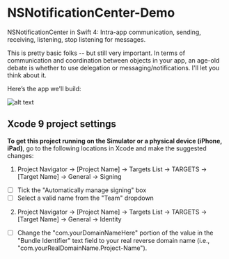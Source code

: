 # NSNotificationCenter-Demo
NSNotificationCenter in Swift 4: Intra-app communication, sending, receiving, listening, stop listening for messages.

This is pretty basic folks -- but still very important. In terms of communication and coordination between objects in your app, an age-old debate is whether to use delegation or messaging/notifications. I'll let you think about it.

Here’s the app we'll build:

![alt text][logo1]

[logo1]: http://iosbrain.com/wp-content/uploads/2018/02/SwiftDelegation.gif "App demonstrating notifications"

## Xcode 9 project settings
**To get this project running on the Simulator or a physical device (iPhone, iPad)**, go to the following locations in Xcode and make the suggested changes:

1. Project Navigator -> [Project Name] -> Targets List -> TARGETS -> [Target Name] -> General -> Signing
- [ ] Tick the "Automatically manage signing" box
- [ ] Select a valid name from the "Team" dropdown
  
2. Project Navigator -> [Project Name] -> Targets List -> TARGETS -> [Target Name] -> General -> Identity
- [ ] Change the "com.yourDomainNameHere" portion of the value in the "Bundle Identifier" text field to your real reverse domain name (i.e., "com.yourRealDomainName.Project-Name").

